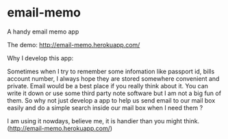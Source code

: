 # email-memo
A handy email memo app

The demo: http://email-memo.herokuapp.com/

Why I develop this app:

Sometimes when I try to remember some infomation like passport id, bills account number, I always hope they are stored somewhere convenient and private. Email would be a best place if you really think about it. You can write it down or use some third party note software but I am not a big fun of them. So why not just develop a app to help us send email to our mail box easily and do a simple search inside our mail box when I need them ?

I am using it nowdays, believe me, it is handier than you might think. (http://email-memo.herokuapp.com/)
